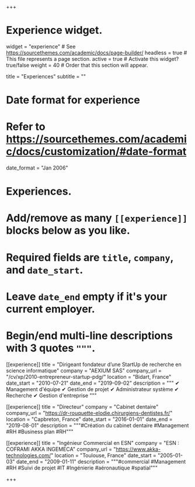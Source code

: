 +++
# Experience widget.
widget = "experience"  # See https://sourcethemes.com/academic/docs/page-builder/
headless = true  # This file represents a page section.
active = true  # Activate this widget? true/false
weight = 40  # Order that this section will appear.

title = "Experiences"
subtitle = ""

# Date format for experience
#   Refer to https://sourcethemes.com/academic/docs/customization/#date-format
date_format = "Jan 2006"

# Experiences.
#   Add/remove as many `[[experience]]` blocks below as you like.
#   Required fields are `title`, `company`, and `date_start`.
#   Leave `date_end` empty if it's your current employer.
#   Begin/end multi-line descriptions with 3 quotes `"""`.
[[experience]]
  title = "Dirigeant fondateur d’une StartUp de recherche en science informatique"
  company = "AEXIUM SAS"
  company_url = "/cv/xp/2010-entrepreneur-startup-pdg/"
  location = "Bidart, France"
  date_start = "2010-07-21"
  date_end = "2019-09-02"
  description = """
  ✔ Management  d'équipe
  ✔ Gestion de projet 
  ✔ Administrateur système 
  ✔ Recherche
  ✔ Gestion d'entreprise
  """

[[experience]]
  title = "Directeur"
  company = "Cabinet dentaire"
  company_url = "https://dr-rouquette-elodie.chirurgiens-dentistes.fr/"
  location = "Capbreton, France"
  date_start = "2016-01-01"
  date_end = "2019-08-01"
  description = """#Création du cabinet dentaire #Management #RH #Business plan #RH"""

[[experience]]
  title = "Ingénieur Commercial en ESN"
  company = "ESN : COFRAMI AKKA INGEMECA"
  company_url = "https://www.akka-technologies.com/"
  location = "Toulouse, France"
  date_start = "2005-01-03"
  date_end = "2009-01-11"
  description = """#commercial #Management #RH #Suivi de projet #IT #Ingénierie #aéronautique #spatial"""
  
+++
